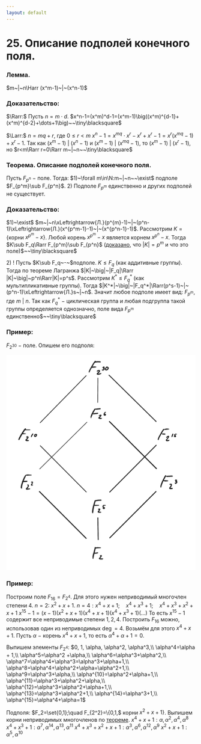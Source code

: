 ```yaml
---
layout: default
---
```

# 25. Описание подполей конечного поля.

### Лемма.
$m~|~n\Harr (x^m-1)~|~(x^n-1)$

### Доказательство:
$\Rarr:$
Пусть $n=m\cdot d$.
$x^n-1=(x^m)^d-1=(x^m-1)\big((x^m)^{d-1}+(x^m)^{d-2}+\dots+1\big)~~\tiny\blacksquare$

$\Larr:$
$n=mq+r$, где $0\le r < m$
$x^n-1=x^{mq}\cdot x^r-x^r+x^r-1=x^r(x^{mq}-1)+x^r-1$.
Так как $(x^m-1)~|~(x^n-1)$ и $(x^m-1)~|~(x^{mq}-1)$,
то $(x^m-1)~|~(x^r-1)$, но $r<m\Rarr r=0\Rarr m~|~n~~\tiny\blacksquare$

### Теорема. Описание подполей конечного поля.
Пусть $F_{p^n}~-~$поле. Тогда:
$1)~\forall m\in\N:m~|~n~~\exist$ подполе $F_{p^m}\sub F_{p^n}$.
$2)$ Подполе $F_{p^m}$ единственно и других подполей не существует.

### Доказательство:
$1)~\exist$
$m~|~n\xLeftrightarrow{Л.}(p^{m}-1)~|~(p^n-1)\xLeftrightarrow{Л.}(x^{p^m-1}-1)~|~(x^{p^n-1}-1)$.
Рассмотрим $K=\{$корни $x^{p^m}-x\}$.
Любой корень $x^{p^m}-x$ является корнем $x^{p^n}-x$.
Тогда $K\sub F_q\Rarr F_{p^m}\sub F_{p^n}$ ([доказано](08-05-24.md), что $|K|=p^m$ и что это поле)$~~\tiny\blacksquare$

$2)~!$
Пусть $K\sub F_q~-~$подполе. $K\le F_q$ (как аддитивные группы).
Тогда по теореме Лагранжа $|K|~\big|~|F_q|\Rarr |K|~\big|~p^n\Rarr|K|=p^s$.
Рассмотрим $K^*\le F_q^*$ (как мультипликативные группы).
Тогда $|K^*|~\big|~|F_q^*|\Rarr(p^s-1)~|~(p^n-1)\xLeftrightarrow{Л.}s~|~n$.
Значит любое подполе имеет вид: $F_{p^m}$, где $m~|~n$.
Так как $F_q^*~-~$циклическая группа и любая подгруппа такой группы определяется однозначно, поле вида $F_{p^m}$ единственно$~~\tiny\blacksquare$

### Пример:
$F_{2^{30}}~-~$поле. Опишем его подполя:

![Untitled](sem2/notes/algebra/notes/22-05-24/Untitled.png)

### Пример:
Построим поле $F_{16}=F_{2^4}$.
Для этого нужен неприводимый многочлен степени $4$.
$n=2:$ $x^2+x+1$.
$n=4:x^4+x+1;\quad x^4+x^3+1;\quad x^4+x^3+x^2+x+1$
$x^{15}-1=(x-1)(x^2+x+1)(x^4+x+1)(x^4+x^3+1)(...)$
То есть $x^{15}-1$ содержит все неприводимые степени $1,2,4$.
Построить $F_{16}$ можно, использовав один из неприводимых $\deg =4$.
Возьмём для этого $x^4+x+1$.
Пусть $\alpha~-~$корень $x^4+x+1$, то есть $\alpha^4+\alpha + 1=0$.

Выпишем элементы $F_{2^4}$:
$0, 1, \alpha, \alpha^2, \alpha^3,\\
\alpha^4=\alpha + 1,\\
\alpha^5=\alpha^2 +\alpha,\\
\alpha^6=\alpha^3+\alpha^2,\\
\alpha^7=\alpha^4+\alpha^3=\alpha^3+\alpha+1,\\
\alpha^8=\alpha^4+\alpha^2+\alpha=\alpha^2+1,\\
\alpha^9=\alpha^3+\alpha,\\
\alpha^{10}=\alpha^2+\alpha+1,\\
\alpha^{11}=\alpha^3+\alpha^2+\alpha,\\
\alpha^{12}=\alpha^3+\alpha^2+\alpha+1,\\
\alpha^{13}=\alpha^3+\alpha^2+1,\\
\alpha^{14}=\alpha^3+1,\\
\alpha^{15}=\alpha^4+\alpha=1$

Подполя: $F_2=\set{0,1};\quad F_{2^2}=\{0,1,$ корни $x^2+x+1\}$.
Выпишем корни неприводимых многочленов по [теореме](22-05-24.md).
$x^4+x+1:\alpha,\alpha^2,\alpha^4,\alpha^8$
$x^4+x^3+1:\alpha^7,\alpha^{14},\alpha^{13},\alpha^{11}$
$x^4+x^3+x^2+x+1:\alpha^3,\alpha^6,\alpha^{12},\alpha^9$
$x^2+x+1:\alpha^5,\alpha^{10}$